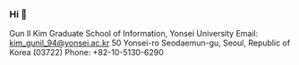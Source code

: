 ### Hi 👋
Gun Il Kim
Graduate School of Information, Yonsei University				 Email: kim_gunil_94@yonsei.ac.kr
50 Yonsei-ro Seodaemun-gu, Seoul, Republic of Korea (03722)			        Phone: +82-10-5130-6290

<!--
**lurker18/lurker18** is a ✨ _special_ ✨ repository because its `README.md` (this file) appears on your GitHub profile.

Here are some ideas to get you started:

- 🔭 I’m currently working on ...
- 🌱 I’m currently learning ...
- 👯 I’m looking to collaborate on ...
- 🤔 I’m looking for help with ...
- 💬 Ask me about ...
- 📫 How to reach me: ...
- 😄 Pronouns: ...
- ⚡ Fun fact: ...
-->
